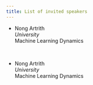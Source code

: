 ```yaml
---
title: List of invited speakers
---
```


<!-- <object data="/assets/speakers - Sheet1.pdf" width="100%" height="100%" type='application/pdf'></object>
 -->


* Nong Artrith   
*University*   
Machine Learning Dynamics   
<br>

* Nong Artrith   
*University*    
Machine Learning Dynamics   